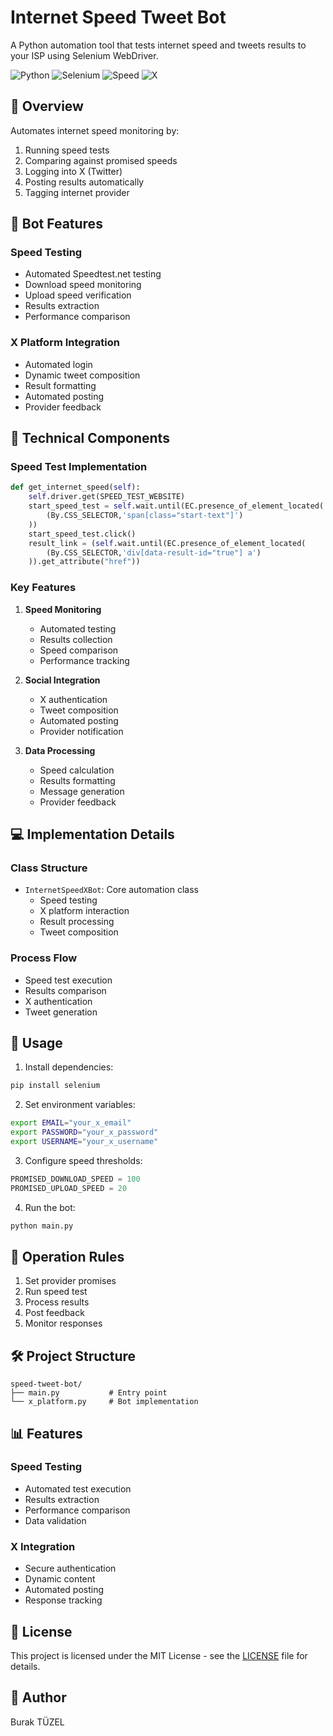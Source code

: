 # Internet Speed Tweet Bot
A Python automation tool that tests internet speed and tweets results to your ISP using Selenium WebDriver.

![Python](https://img.shields.io/badge/Python-3.8+-blue)
![Selenium](https://img.shields.io/badge/Selenium-Automation-red)
![Speed](https://img.shields.io/badge/Speed-Test-green)
![X](https://img.shields.io/badge/X-Integration-orange)

## 🎯 Overview
Automates internet speed monitoring by:
1. Running speed tests
2. Comparing against promised speeds
3. Logging into X (Twitter)
4. Posting results automatically
5. Tagging internet provider

## 🤖 Bot Features
### Speed Testing
- Automated Speedtest.net testing
- Download speed monitoring
- Upload speed verification
- Results extraction
- Performance comparison

### X Platform Integration
- Automated login
- Dynamic tweet composition
- Result formatting
- Automated posting
- Provider feedback

## 🔧 Technical Components
### Speed Test Implementation
```python
def get_internet_speed(self):
    self.driver.get(SPEED_TEST_WEBSITE)
    start_speed_test = self.wait.until(EC.presence_of_element_located(
        (By.CSS_SELECTOR,'span[class="start-text"]')
    ))
    start_speed_test.click()
    result_link = (self.wait.until(EC.presence_of_element_located(
        (By.CSS_SELECTOR,'div[data-result-id="true"] a')
    )).get_attribute("href"))
```

### Key Features
1. **Speed Monitoring**
   - Automated testing
   - Results collection
   - Speed comparison
   - Performance tracking

2. **Social Integration**
   - X authentication
   - Tweet composition
   - Automated posting
   - Provider notification

3. **Data Processing**
   - Speed calculation
   - Results formatting
   - Message generation
   - Provider feedback

## 💻 Implementation Details
### Class Structure
- `InternetSpeedXBot`: Core automation class
  - Speed testing
  - X platform interaction
  - Result processing
  - Tweet composition

### Process Flow
- Speed test execution
- Results comparison
- X authentication
- Tweet generation

## 🚀 Usage
1. Install dependencies:
```bash
pip install selenium
```

2. Set environment variables:
```bash
export EMAIL="your_x_email"
export PASSWORD="your_x_password"
export USERNAME="your_x_username"
```

3. Configure speed thresholds:
```python
PROMISED_DOWNLOAD_SPEED = 100
PROMISED_UPLOAD_SPEED = 20
```

4. Run the bot:
```bash
python main.py
```

## 🎯 Operation Rules
1. Set provider promises
2. Run speed test
3. Process results
4. Post feedback
5. Monitor responses

## 🛠️ Project Structure
```
speed-tweet-bot/
├── main.py           # Entry point
└── x_platform.py     # Bot implementation
```

## 📊 Features
### Speed Testing
- Automated test execution
- Results extraction
- Performance comparison
- Data validation

### X Integration
- Secure authentication
- Dynamic content
- Automated posting
- Response tracking

## 📝 License
This project is licensed under the MIT License - see the [LICENSE](LICENSE) file for details.

## 👥 Author
Burak TÜZEL